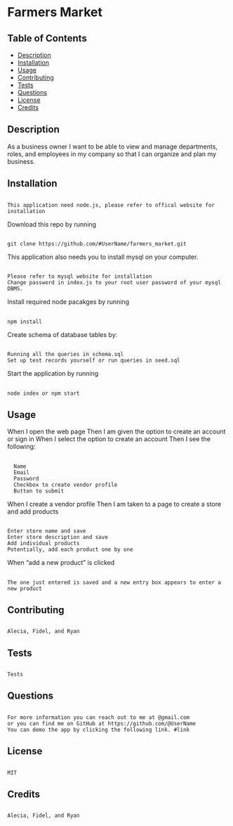 # Farmers Market

  ## Table of Contents
  * [Description](#description)
  * [Installation](#installation)
  * [Usage](#usage)
  * [Contributing](#contributing)
  * [Tests](#tests)
  * [Questions](#questions)
  * [License](#license)
  * [Credits](#credits) 

  ## Description
  As a business owner I want to be able to view and manage departments, roles, and employees in my company so that I can organize and plan my business.
  ## Installation
##  
    This application need node.js, please refer to offical website for installation
Download this repo by running
##
    git clone https://github.com/#UserName/farmers_market.git
This application also needs you to install mysql on your computer. 
##
    Please refer to mysql website for installation
    Change password in index.js to your root user password of your mysql DBMS.
Install required node pacakges by running
##
    npm install
Create schema of database tables by:
## 
    Running all the queries in schema.sql
    Set up test records yourself or run queries in seed.sql
Start the application by running
##    
    node index or npm start

  ## Usage
When I open the web page
Then I am given the option to create an account or sign in
When I select the option to create an account
Then I see the following:
  ## 
      Name
      Email
      Password
      Checkbox to create vendor profile
      Button to submit
When I create a vendor profile
Then I am taken to a page to create a store and add products
##
    Enter store name and save
    Enter store description and save
    Add individual products
    Potentially, add each product one by one

When “add a new product” is clicked 
##
    The one just entered is saved and a new entry box appears to enter a new product

  ## Contributing
 ## 
    Alecia, Fidel, and Ryan

  
  ## Tests
##
    Tests

  ## Questions
##  
    For more information you can reach out to me at @gmail.com 
    or you can find me on GitHub at https://github.com/@UserName
    You can demo the app by clicking the following link. #link
  
  ## License
##
    MIT
 
  ## Credits
##
    Alecia, Fidel, and Ryan